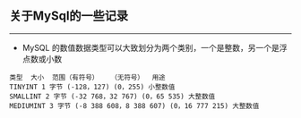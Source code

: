 ## 关于MySql的一些记录
---
+ MySQL 的数值数据类型可以大致划分为两个类别，一个是整数，另一个是浮点数或小数
```mysql
类型  大小  范围（有符号）   （无符号）  用途
TINYINT 1 字节 (-128，127) (0，255) 小整数值    
SMALLINT 2 字节 (-32 768，32 767) (0，65 535) 大整数值    
MEDIUMINT 3 字节 (-8 388 608，8 388 607) (0，16 777 215) 大整数值   

```